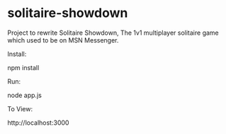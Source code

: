 solitaire-showdown
==================

Project to rewrite Solitaire Showdown, The 1v1 multiplayer solitaire game which used to be on MSN Messenger.


Install:

npm install

Run:

node app.js

To View:

http://localhost:3000





